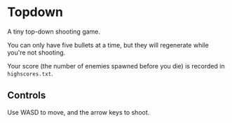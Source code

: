 # Topdown

A tiny top-down shooting game.

You can only have five bullets at a time, but they will regenerate while you're not shooting.

Your score (the number of enemies spawned before you die) is recorded in `highscores.txt`.

## Controls

Use WASD to move, and the arrow keys to shoot.
